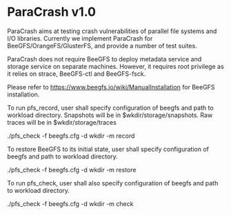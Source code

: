# ParaCrash v1.0

ParaCrash aims at testing crash vulnerabilities of parallel file systems and I/O libraries. Currently we implement ParaCrash for BeeGFS/OrangeFS/GlusterFS, and provide a number of test suites. 

ParaCrash does not require BeeGFS to deploy metadata service and storage service on separate machines. However, it requires root privilege as it relies on strace, BeeGFS-ctl and BeeGFS-fsck.

Please refer to https://www.beegfs.io/wiki/ManualInstallation for BeeGFS installation.

To run pfs_record, user shall specify configuration of beegfs and path to workload directory. Snapshots will be in $wkdir/storage/snapshots. Raw traces will be in $wkdir/storage/traces

./pfs_check -f beegfs.cfg -d wkdir -m record

To restore BeeGFS to its initial state, user shall specify configuration of beegfs and path to workload directory.

./pfs_check -f beegfs.cfg -d wkdir -m restore

To run pfs_check, user shall also specify configuration of beegfs and path to workload directory.

./pfs_check -f beegfs.cfg -d wkdir -m check
